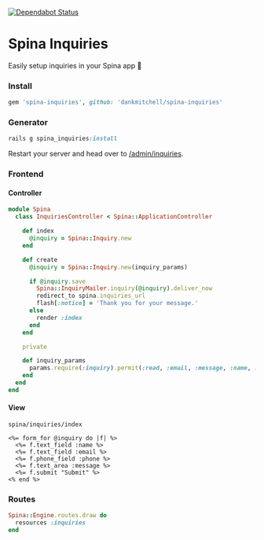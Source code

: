 [![Dependabot Status](https://api.dependabot.com/badges/status?host=github&repo=dankmitchell/spina-inquiries)](https://dependabot.com)

# Spina Inquiries

Easily setup inquiries in your Spina app 📨

### Install

```ruby
gem 'spina-inquiries', github: 'dankmitchell/spina-inquiries'
```

### Generator

```ruby
rails g spina_inquiries:install
```

Restart your server and head over to [/admin/inquiries](http://localhost:3000/admin/inquiries).

### Frontend

#### Controller

```ruby
module Spina
  class InquiriesController < Spina::ApplicationController

    def index
      @inquiry = Spina::Inquiry.new
    end

    def create
      @inquiry = Spina::Inquiry.new(inquiry_params)

      if @inquiry.save
        Spina::InquiryMailer.inquiry(@inquiry).deliver_now
        redirect_to spina.inquiries_url
        flash[:notice] = 'Thank you for your message.'
      else
        render :index
      end
    end

    private

    def inquiry_params
      params.require(:inquiry).permit(:read, :email, :message, :name, :phone)
    end
  end
end
```

#### View

`spina/inquiries/index`

```
<%= form_for @inquiry do |f| %>
  <%= f.text_field :name %>
  <%= f.text_field :email %>
  <%= f.phone_field :phone %>
  <%= f.text_area :message %>
  <%= f.submit "Submit" %>
<% end %>
```

### Routes

```ruby
Spina::Engine.routes.draw do
  resources :inquiries
end
```
